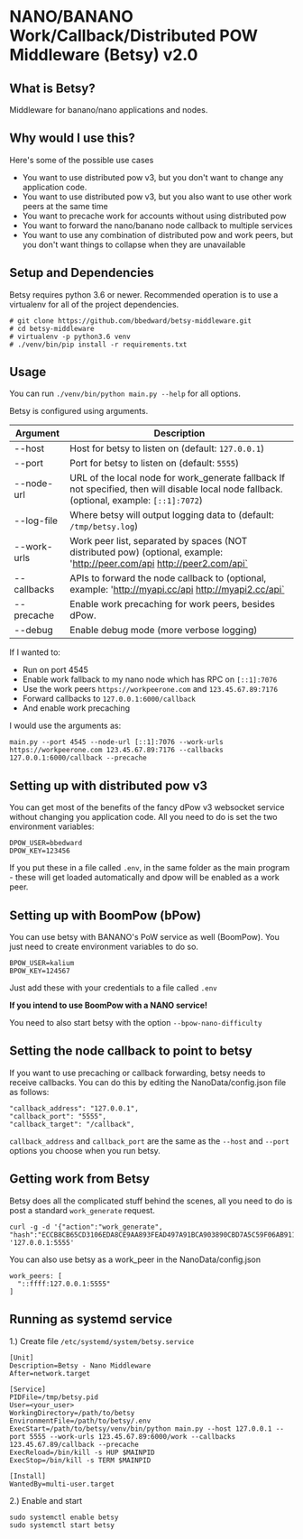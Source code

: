 # NANO/BANANO Work/Callback/Distributed POW Middleware (Betsy) v2.0

## What is Betsy?

Middleware for banano/nano applications and nodes.

## Why would I use this?

Here's some of the possible use cases

- You want to use distributed pow v3, but you don't want to change any application code.
- You want to use distributed pow v3, but you also want to use other work peers at the same time
- You want to precache work for accounts without using distributed pow
- You want to forward the nano/banano node callback to multiple services
- You want to use any combination of distributed pow and work peers, but you don't want things to collapse when they are unavailable

## Setup and Dependencies

Betsy requires python 3.6 or newer. Recommended operation is to use a virtualenv for all of the project dependencies.

```
# git clone https://github.com/bbedward/betsy-middleware.git
# cd betsy-middleware
# virtualenv -p python3.6 venv
# ./venv/bin/pip install -r requirements.txt
```

## Usage

You can run `./venv/bin/python main.py --help` for all options.

Betsy is configured using arguments.

| Argument     | Description                                                                                         |
|-------------|---------------------------------------------------------------------------------------------------------------------------------------------|
| --host      | Host for betsy to listen on (default: `127.0.0.1`)                                                                                          |
| --port      | Port for betsy to listen on (default: `5555`)                                                                                               |
| --node-url  | URL of the local node for work_generate fallback If not specified, then will disable local node fallback. (optional, example: `[::1]:7072`) |
| --log-file  | Where betsy will output logging data to (default: `/tmp/betsy.log`)                                                                         |
| --work-urls | Work peer list, separated by spaces (NOT distributed pow) (optional, example: 'http://peer.com/api http://peer2.com/api`                    |
| --callbacks | APIs to forward the node callback to (optional, example: 'http://myapi.cc/api http://myapi2.cc/api`                                         |
| --precache  | Enable work precaching for work peers, besides dPow.                                                                                        |
| --debug     | Enable debug mode (more verbose logging)                                                                                                    |

If I wanted to:
- Run on port 4545
- Enable work fallback to my nano node which has RPC on `[::1]:7076`
- Use the work peers `https://workpeerone.com` and `123.45.67.89:7176`
- Forward callbacks to `127.0.0.1:6000/callback`
- And enable work precaching

I would use the arguments as:

`main.py --port 4545 --node-url [::1]:7076 --work-urls https://workpeerone.com 123.45.67.89:7176 --callbacks 127.0.0.1:6000/callback --precache`

## Setting up with distributed pow v3

You can get most of the benefits of the fancy dPow v3 websocket service without changing you application code. All you need to do is set the two environment variables:

```
DPOW_USER=bbedward
DPOW_KEY=123456
```

If you put these in a file called `.env`, in the same folder as the main program - these will get loaded automatically and dpow will be enabled as a work peer.

## Setting up with BoomPow (bPow)

You can use betsy with BANANO's PoW service as well (BoomPow). You just need to create environment variables to do so.

```
BPOW_USER=kalium
BPOW_KEY=124567
```

Just add these with your credentials to a file called `.env`

**If you intend to use BoomPow with a NANO service!**

You need to also start betsy with the option `--bpow-nano-difficulty`

## Setting the node callback to point to betsy

If you want to use precaching or callback forwarding, betsy needs to receive callbacks. You can do this by editing the NanoData/config.json file as follows:

```
"callback_address": "127.0.0.1",
"callback_port": "5555",
"callback_target": "/callback",
```

`callback_address` and `callback_port` are the same as the `--host` and `--port` options you choose when you run betsy.

## Getting work from Betsy

Betsy does all the complicated stuff behind the scenes, all you need to do is post a standard `work_generate` request.

```
curl -g -d '{"action":"work_generate", "hash":"ECCB8CB65CD3106EDA8CE9AA893FEAD497A91BCA903890CBD7A5C59F06AB9113"}' '127.0.0.1:5555'
```

You can also use betsy as a work_peer in the NanoData/config.json

```
work_peers: [
  "::ffff:127.0.0.1:5555"
]
```

## Running as systemd service

1.) Create file `/etc/systemd/system/betsy.service`

```
[Unit]
Description=Betsy - Nano Middleware
After=network.target

[Service]
PIDFile=/tmp/betsy.pid
User=<your_user>
WorkingDirectory=/path/to/betsy
EnvironmentFile=/path/to/betsy/.env
ExecStart=/path/to/betsy/venv/bin/python main.py --host 127.0.0.1 --port 5555 --work-urls 123.45.67.89:6000/work --callbacks 123.45.67.89/callback --precache
ExecReload=/bin/kill -s HUP $MAINPID
ExecStop=/bin/kill -s TERM $MAINPID

[Install]
WantedBy=multi-user.target
```

2.) Enable and start

```
sudo systemctl enable betsy
sudo systemctl start betsy
```